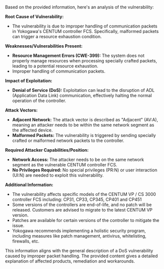 Based on the provided information, here's an analysis of the vulnerability:

**Root Cause of Vulnerability:**
- The vulnerability is due to improper handling of communication packets in Yokogawa's CENTUM controller FCS. Specifically, malformed packets can trigger a resource exhaustion condition.

**Weaknesses/Vulnerabilities Present:**
- **Resource Management Errors (CWE-399):** The system does not properly manage resources when processing specially crafted packets, leading to a potential resource exhaustion.
- Improper handling of communication packets.

**Impact of Exploitation:**
- **Denial of Service (DoS):**  Exploitation can lead to the disruption of ADL (Application Data Link) communication, effectively halting the normal operation of the controller.

**Attack Vectors:**
- **Adjacent Network:**  The attack vector is described as "Adjacent" (AV:A), meaning an attacker needs to be within the same network segment as the affected device.
- **Malformed Packets:** The vulnerability is triggered by sending specially crafted or malformed network packets to the controller.

**Required Attacker Capabilities/Position:**
- **Network Access:**  The attacker needs to be on the same network segment as the vulnerable CENTUM controller FCS.
- **No Privileges Required:** No special privileges (PR:N) or user interaction (UI:N) are needed to exploit this vulnerability.

**Additional Information:**
- The vulnerability affects specific models of the CENTUM VP / CS 3000 controller FCS including: CP31, CP33, CP345, CP401 and CP451
- Some versions of the controllers are end-of-life, and no patch will be released. Customers are advised to migrate to the latest CENTUM VP version.
- Patches are available for certain versions of the controller to mitigate the issue.
- Yokogawa recommends implementing a holistic security program, including measures like patch management, antivirus, whitelisting, firewalls, etc.

This information aligns with the general description of a DoS vulnerability caused by improper packet handling. The provided content gives a detailed explanation of affected products, remediation and workarounds.